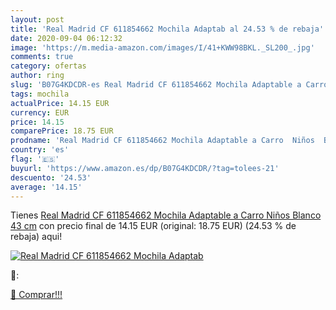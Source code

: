 ```yaml
---
layout: post
title: 'Real Madrid CF 611854662 Mochila Adaptab al 24.53 % de rebaja'
date: 2020-09-04 06:12:32
image: 'https://m.media-amazon.com/images/I/41+KWW98BKL._SL200_.jpg'
comments: true
category: ofertas
author: ring
slug: 'B07G4KDCDR-es Real Madrid CF 611854662 Mochila Adaptable a Carro Niños...'
tags: mochila
actualPrice: 14.15 EUR
currency: EUR
price: 14.15
comparePrice: 18.75 EUR
prodname: 'Real Madrid CF 611854662 Mochila Adaptable a Carro  Niños  Blanco  43 cm'
country: 'es'
flag: '🇪🇸'
buyurl: 'https://www.amazon.es/dp/B07G4KDCDR/?tag=tolees-21'
descuento: '24.53'
average: '14.15'
---
```


Tienes [Real Madrid CF 611854662 Mochila Adaptable a Carro  Niños  Blanco  43 cm](https://www.amazon.es/dp/B07G4KDCDR/?tag=tolees-21) con precio final de  14.15 EUR (original: 18.75 EUR) (24.53 %  de rebaja) aqui!

[![Real Madrid CF 611854662 Mochila Adaptab](https://m.media-amazon.com/images/I/41+KWW98BKL._SL200_.jpg)](https://www.amazon.es/dp/B07G4KDCDR/?tag=tolees-21)

🔎:


[🛒 Comprar!!!](https://www.amazon.es/dp/B07G4KDCDR/?tag=tolees-21)
